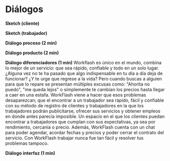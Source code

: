 
<h1>Diálogos</h1>

  **Sketch (cliente)** 

 
  **Sketch (trabajador)** 

 
  **Diálogo proceso (2 min)**

 
 **Diálogo producto (2 min)** 

 
**Diálogo diferenciadores (1 min)** 
Workflash es único en el mundo, combina lo mejor de un servicio: que sea rápido, confiable y todo en un solo lugar. ¿Alguna vez no te ha pasado que algo indispensable en tu día a día deja de funcionar? ¿Y te urge que regrese a la vida? Pero cuando buscas a alguien para que lo repare se presentan múltiples excusas como: "Ahorita no puedo", "me queda lejos" o simplemente te cambian los precios hasta llegar a caer en una estafa. WorkFlash viene a hacer que esos problemas desaparezcan; que el encontrar a un trabajador sea rápido, fácil y confiable con su método de registro de clientes y trabajadores en la que los trabajadores podrán publicitarse, ofrecer sus servicios y obtener empleos en donde antes parecía imposible. Un espacio en el que los clientes puedan encontrar a trabajadores que cumplan con sus expectativas, ya sea por rendimiento, cercanía o precio. Además, WorkFlash cuenta con un chat para poder agendar, acordar fechas y precios y poder cerrar el contrato del servicio. Con WorkFlash trabajar nunca fue tan fácil y resolver tus problemas tampoco.
 
**Diálogo interfaz (1 min)**

 

<!--stackedit_data:
eyJoaXN0b3J5IjpbLTI0MDcwMzg0MywxNTE1NzcwNDYyLDE3OT
k4OTUxNzUsLTU5MzU1Mzk0OSwtODI5NzA2OTY4XX0=
-->